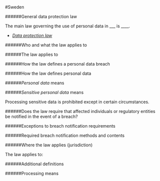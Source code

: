 #Sweden


######General data protection law



The main law governing the use of personal data in \_\_\_ is \_\_\_\_.



-   [*Data protection law*](http://www.)



######Who and what the law applies to



######The law applies to



######How the law defines a personal data breach



######How the law defines personal data



######*Personal data* means



######*Sensitive personal data* means



Processing sensitive data is prohibited except in certain circumstances.



######Does the law require that affected individuals or regulatory entities be notified in the event of a breach?



######Exceptions to breach notification requirements



######Required breach notification methods and contents



######Where the law applies (jurisdiction)



The law applies to:



######Additional definitions



######Processing means

